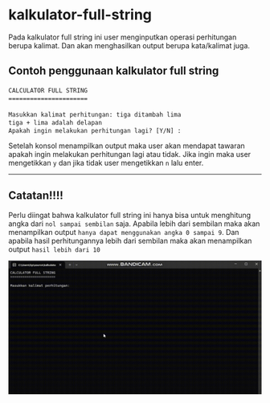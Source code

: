 # kalkulator-full-string

Pada kalkulator full string ini user menginputkan operasi perhitungan berupa kalimat. Dan akan menghasilkan output berupa kata/kalimat juga. <br>
## Contoh penggunaan kalkulator full string
```
CALCULATOR FULL STRING
======================

Masukkan kalimat perhitungan: tiga ditambah lima
tiga + lima adalah delapan
Apakah ingin melakukan perhitungan lagi? [Y/N] :
```
Setelah konsol menampilkan output maka user akan mendapat tawaran apakah ingin melakukan perhitungan lagi atau tidak. Jika ingin maka user mengetikkan `y` dan jika tidak user mengetikkan `n` lalu enter. 
<hr>

## Catatan!!!!
Perlu diingat bahwa kalkulator full string ini hanya bisa untuk menghitung angka dari `nol sampai sembilan` saja. Apabila lebih dari sembilan maka akan menampilkan output `hanya dapat menggunakan angka 0 sampai 9`. Dan apabila hasil perhitungannya lebih dari sembilan maka akan menampilkan output `hasil lebih dari 10`

![contoh](full-string.gif)
